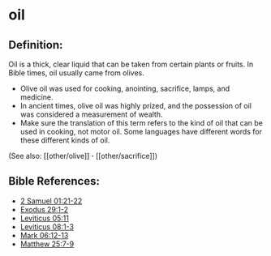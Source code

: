 # oil #

## Definition: ##

Oil is a thick, clear liquid that can be taken from certain plants or fruits. In Bible times, oil usually came from olives.

* Olive oil was used for cooking, anointing, sacrifice, lamps, and medicine.
* In ancient times, olive oil was highly prized, and the possession of oil was considered a measurement of wealth.
* Make sure the translation of this term refers to the kind of oil that can be used in cooking, not motor oil. Some languages have different words for these different kinds of oil.

(See also: [[other/olive]] **·** [[other/sacrifice]])

## Bible References: ##

* [2 Samuel 01:21-22](en/tn/2sa/help/01/21)
* [Exodus 29:1-2](en/tn/exo/help/29/01)
* [Leviticus 05:11](en/tn/lev/help/05/11)
* [Leviticus 08:1-3](en/tn/lev/help/08/01)
* [Mark 06:12-13](en/tn/mrk/help/06/12)
* [Matthew 25:7-9](en/tn/mat/help/25/07)